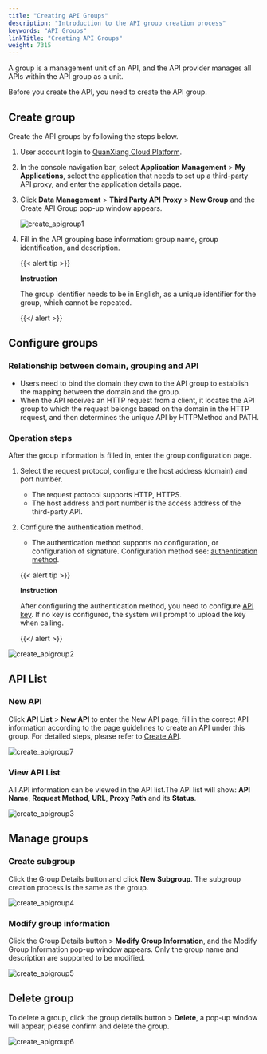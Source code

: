 ```yaml
---
title: "Creating API Groups"
description: "Introduction to the API group creation process"
keywords: "API Groups"
linkTitle: "Creating API Groups"
weight: 7315
---
```


A group is a management unit of an API, and the API provider manages all APIs within the API group as a unit.

Before you create the API, you need to create the API group.

## Create group

Create the API groups by following the steps below.

1. User account login to [QuanXiang Cloud Platform](https://portal.quanxiang.dev/).

2. In the console navigation bar, select **Application Management** > **My Applications**, select the application that needs to set up a third-party API proxy, and enter the application details page.

3. Click **Data Management** > **Third Party API Proxy** > **New Group** and the Create API Group pop-up window appears.

   ![create_apigroup1](/images/api/proxy/create_apigroup1.png)

4. Fill in the API grouping base information: group name, group identification, and description.

   {{< alert tip >}}

   **Instruction**

   The group identifier needs to be in English, as a unique identifier for the group, which cannot be repeated.

   {{</ alert >}}

## Configure groups

### Relationship between domain, grouping and API

- Users need to bind the domain they own to the API group to establish the mapping between the domain and the group.
- When the API receives an HTTP request from a client, it locates the API group to which the request belongs based on the domain in the HTTP request, and then determines the unique API by HTTPMethod and PATH.



### Operation steps

After the group information is filled in, enter the group configuration page.

1. Select the request protocol, configure the host address (domain) and port number.

   - The request protocol supports HTTP, HTTPS.
   - The host address and port number is the access address of the third-party API.

2. Configure the authentication method.

   - The authentication method supports no configuration, or configuration of signature. Configuration method see: [authentication method](../../authentication/).

   {{< alert tip >}}

   **Instruction**

   After configuring the authentication method, you need to configure [API key](/api/proxy/secretkey/). If no key is configured, the system will prompt to upload the key when calling.

   {{</ alert >}}

![create_apigroup2](/images/api/proxy/create_apigroup2.png)

## API List

### New API

Click **API List** > **New API** to enter the New API page, fill in the correct API information according to the page guidelines to create an API under this group. For detailed steps, please refer to [Create API](../create_api/create/).

![create_apigroup7](/images/api/proxy/create_apigroup7.png)

### View API List

All API information can be viewed in the API list.The API list will show: **API Name**, **Request Method**, **URL**, **Proxy Path** and its **Status**.

![create_apigroup3](/images/api/proxy/create_apigroup3.png)



## Manage groups

### Create subgroup

Click the Group Details button and click **New Subgroup**. The subgroup creation process is the same as the group.

![create_apigroup4](/images/api/proxy/create_apigroup4.png)

### Modify group information

Click the Group Details button > **Modify Group Information**, and the Modify Group Information pop-up window appears. Only the group name and description are supported to be modified.

![create_apigroup5](/images/api/proxy/create_apigroup5.png)





## Delete group

To delete a group, click the group details button > **Delete**, a pop-up window will appear, please confirm and delete the group.

![create_apigroup6](/images/api/proxy/create_apigroup6.png)
